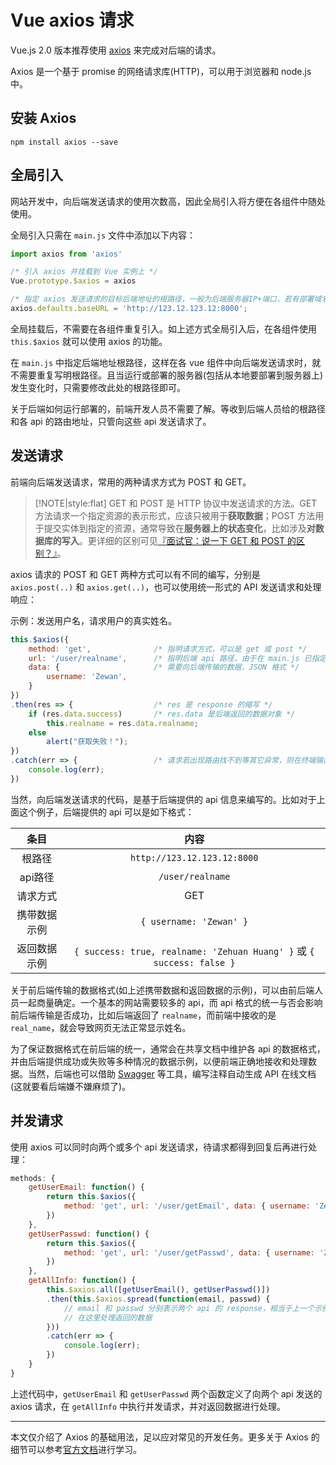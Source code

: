 # Vue axios 请求

Vue.js 2.0 版本推荐使用 <a href="https://axios-http.com/zh/" target="_blank">axios</a> 来完成对后端的请求。

Axios 是一个基于 promise 的网络请求库(HTTP)，可以用于浏览器和 node.js 中。

## 安装 Axios

```shell
npm install axios --save
```

## 全局引入

网站开发中，向后端发送请求的使用次数高，因此全局引入将方便在各组件中随处使用。

全局引入只需在 `main.js` 文件中添加以下内容：

```js
import axios from 'axios'

/* 引入 axios 并挂载到 Vue 实例上 */
Vue.prototype.$axios = axios

/* 指定 axios 发送请求的目标后端地址的根路径，一般为后端服务器IP+端口，若有部署域名则可以是域名地址 */
axios.defaults.baseURL = 'http://123.12.123.12:8000';
```

全局挂载后，不需要在各组件重复引入。如上述方式全局引入后，在各组件使用 `this.$axios` 就可以使用 axios 的功能。

在 `main.js` 中指定后端地址根路径，这样在各 vue 组件中向后端发送请求时，就不需要重复写明根路径。且当运行或部署的服务器(包括从本地要部署到服务器上)发生变化时，只需要修改此处的根路径即可。

关于后端如何运行部署的，前端开发人员不需要了解。等收到后端人员给的根路径和各 api 的路由地址，只管向这些 api 发送请求了。

## 发送请求

前端向后端发送请求，常用的两种请求方式为 POST 和 GET。

> [!NOTE|style:flat]
> GET 和 POST 是 HTTP 协议中发送请求的方法。GET 方法请求一个指定资源的表示形式，应该只被用于**获取数据**；POST 方法用于提交实体到指定的资源，通常导致在**服务器上的状态变化**，比如涉及**对数据库的写入**。更详细的区别可见<a target="_blank" href="https://vue3js.cn/interview/http/GET_POST.html">『面试官：说一下 GET 和 POST 的区别？』</a>。

axios 请求的 POST 和 GET 两种方式可以有不同的编写，分别是 `axios.post(..)` 和 `axios.get(..)`，也可以使用统一形式的 API 发送请求和处理响应：

示例：发送用户名，请求用户的真实姓名。

```js
this.$axios({
    method: 'get',              /* 指明请求方式，可以是 get 或 post */
    url: '/user/realname',      /* 指明后端 api 路径，由于在 main.js 已指定根路径，因此在此处只需写相对路由 */
    data: {                     /* 需要向后端传输的数据，JSON 格式 */
        username: 'Zewan',
    }
})
.then(res => {                  /* res 是 response 的缩写 */
    if (res.data.success)       /* res.data 是后端返回的数据对象 */
        this.realname = res.data.realname;
    else
        alert("获取失败！");
})
.catch(err => {                 /* 请求若出现路由找不到等其它异常，则在终端输出错误信息 */
    console.log(err);
})
```

当然，向后端发送请求的代码，是基于后端提供的 api 信息来编写的。比如对于上面这个例子，后端提供的 api 可以是如下格式：

| 条目 | 内容 |
| :-: | :-: |
| 根路径 | `http://123.12.123.12:8000` |
| api路径 | `/user/realname` |
| 请求方式 | GET |
| 携带数据示例 | `{ username: 'Zewan' }` |
| 返回数据示例 | `{ success: true, realname: 'Zehuan Huang' }` 或 `{ success: false }` |

关于前后端传输的数据格式(如上述携带数据和返回数据的示例)，可以由前后端人员一起商量确定。一个基本的网站需要较多的 api，而 api 格式的统一与否会影响前后端传输是否成功，比如后端返回了 `realname`，而前端中接收的是 `real_name`，就会导致网页无法正常显示姓名。

为了保证数据格式在前后端的统一，通常会在共享文档中维护各 api 的数据格式，并由后端提供成功或失败等多种情况的数据示例，以便前端正确地接收和处理数据。当然，后端也可以借助 <a target="_blank" href="https://swagger.io/">Swagger</a> 等工具，编写注释自动生成 API 在线文档(这就要看后端嫌不嫌麻烦了)。

## 并发请求

使用 axios 可以同时向两个或多个 api 发送请求，待请求都得到回复后再进行处理：

```js
methods: {
    getUserEmail: function() {
        return this.$axios({
            method: 'get', url: '/user/getEmail', data: { username: 'Zewan' }
        })
    },
    getUserPasswd: function() {
        return this.$axios({
            method: 'get', url: '/user/getPasswd', data: { username: 'Zewan' }
        })
    },
    getAllInfo: function() {
        this.$axios.all([getUserEmail(), getUserPasswd()])
        .then(this.$axios.spread(function(email, passwd) {
            // email 和 passwd 分别表示两个 api 的 response，相当于上一个示例的 res
            // 在这里处理返回的数据
        }))
        .catch(err => {
            console.log(err);
        })
    }
}
```

上述代码中，`getUserEmail` 和 `getUserPasswd` 两个函数定义了向两个 api 发送的 axios 请求，在 `getAllInfo` 中执行并发请求，并对返回数据进行处理。

---

本文仅介绍了 Axios 的基础用法，足以应对常见的开发任务。更多关于 Axios 的细节可以参考<a target="_blank" href="https://axios-http.com/zh/docs/intro">官方文档</a>进行学习。

<link rel="stylesheet" href="https://cdn.jsdelivr.net/npm/gitalk@1/dist/gitalk.css">
<script src="https://cdn.jsdelivr.net/npm/gitalk@1/dist/gitalk.min.js"></script>
<div id="gitalk-container"></div>
<script>
  var gitalk = new Gitalk({
    "clientID": "27273cfa4e0ffa52e2ac",
    "clientSecret": "ce2b2e78b2cd9dca945adf4d65a3b99248c7b2c4",
    "repo": "Vuebook",
    "owner": "Super-BUAA-2021",
    "admin": ["Super-BUAA-2021","ZewanHuang"],
    "id": window.location.pathname,      
    "distractionFreeMode": false  
  });
  gitalk.render("gitalk-container");
</script>